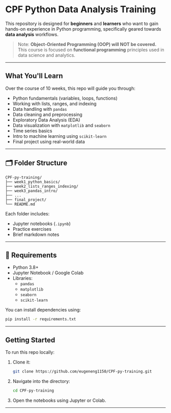# CPF Python Data Analysis Training

This repository is designed for **beginners** and **learners** who want to gain hands-on experience in Python programming, specifically geared towards **data analysis** workflows.

> Note: **Object-Oriented Programming (OOP) will NOT be covered.** This course is focused on **functional programming** principles used in data science and analytics.

---

## What You'll Learn

Over the course of 10 weeks, this repo will guide you through:

- Python fundamentals (variables, loops, functions)
- Working with lists, ranges, and indexing
- Data handling with `pandas`
- Data cleaning and preprocessing
- Exploratory Data Analysis (EDA)
- Data visualization with `matplotlib` and `seaborn`
- Time series basics
- Intro to machine learning using `scikit-learn`
- Final project using real-world data

---

## 🗂 Folder Structure

```
CPF-py-training/
├── week1_python_basics/
├── week2_lists_ranges_indexing/
├── week3_pandas_intro/
├── ...
├── final_project/
└── README.md
```

Each folder includes:
- Jupyter notebooks (`.ipynb`)
- Practice exercises
- Brief markdown notes

---

## 🧰 Requirements

- Python 3.8+
- Jupyter Notebook / Google Colab
- Libraries:
  - `pandas`
  - `matplotlib`
  - `seaborn`
  - `scikit-learn`

You can install dependencies using:
```bash
pip install -r requirements.txt
```

---

## Getting Started

To run this repo locally:
1. Clone it:
   ```bash
   git clone https://github.com/eugeneng1150/CPF-py-training.git
   ```
2. Navigate into the directory:
   ```bash
   cd CPF-py-training
   ```
3. Open the notebooks using Jupyter or Colab.

---

